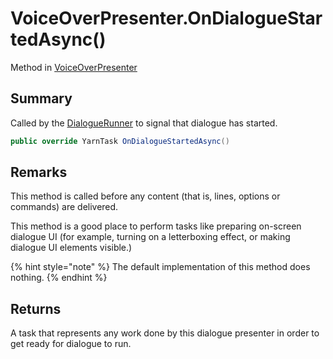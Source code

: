# VoiceOverPresenter.OnDialogueStartedAsync()

Method in [VoiceOverPresenter](/docs/api/csharp/yarn.unity.voiceoverpresenter.md)

## Summary

Called by the  <a href="yarn.unity.dialoguerunner.md">DialogueRunner</a>  to signal that
dialogue has started.

```csharp
public override YarnTask OnDialogueStartedAsync()
```

## Remarks

<p>This method is called before any content (that is, lines,
options or commands) are delivered.</p> <p>This method is a good place to perform tasks like preparing
on-screen dialogue UI (for example, turning on a letterboxing
effect, or making dialogue UI elements visible.)
</p> <p>
{% hint style="note" %}
The default implementation of this method does
nothing.
{% endhint %}
</p>

## Returns

A task that represents any work done by this dialogue presenter in order to get ready for dialogue to run.

